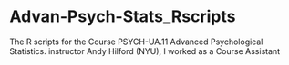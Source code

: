 # Advan-Psych-Stats_Rscripts
 The R scripts for the Course PSYCH-UA.11 Advanced Psychological Statistics.
 instructor Andy Hilford (NYU), I worked as a Course Assistant

